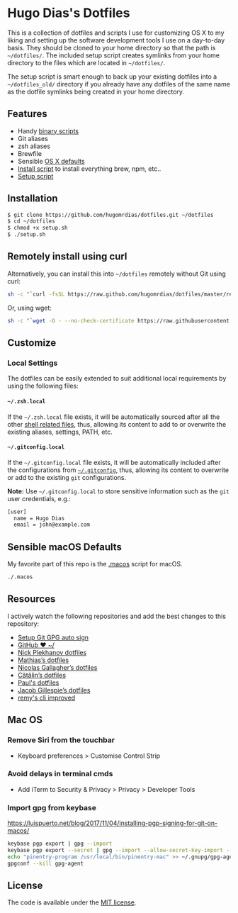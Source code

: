 # Hugo Dias's Dotfiles

This is a collection of dotfiles and scripts I use for customizing OS X to my liking and setting up the software development tools I use on a day-to-day basis. They should be cloned to your home directory so that the path is `~/dotfiles/`. The included setup script creates symlinks from your home directory to the files which are located in `~/dotfiles/`.

The setup script is smart enough to back up your existing dotfiles into a `~/dotfiles_old/` directory if you already have any dotfiles of the same name as the dotfile symlinks being created in your home directory.

## Features

- Handy [binary scripts](bin/)
- Git aliases
- zsh aliases
- Brewfile
- Sensible [OS X defaults](.macos)
- [Install script](install.sh) to install everything brew, npm, etc..
- [Setup script](setup.sh)

## Installation

```sh
$ git clone https://github.com/hugomrdias/dotfiles.git ~/dotfiles
$ cd ~/dotfiles
$ chmod +x setup.sh
$ ./setup.sh
```

## Remotely install using curl

Alternatively, you can install this into `~/dotfiles` remotely without Git using curl:

```sh
sh -c "`curl -fsSL https://raw.github.com/hugomrdias/dotfiles/master/remote-setup.sh`"
```

Or, using wget:

```sh
sh -c "`wget -O - --no-check-certificate https://raw.githubusercontent.com/hugomrdias/dotfiles/master/remote-setup.sh`"
```

## Customize

### Local Settings

The dotfiles can be easily extended to suit additional local
requirements by using the following files:

#### `~/.zsh.local`

If the `~/.zsh.local` file exists, it will be automatically sourced
after all the other [shell related files](shell), thus, allowing its
content to add to or overwrite the existing aliases, settings, PATH,
etc.

#### `~/.gitconfig.local`

If the `~/.gitconfig.local` file exists, it will be automatically
included after the configurations from [`~/.gitconfig`](.gitconfig), thus, allowing
its content to overwrite or add to the existing `git` configurations.

**Note:** Use `~/.gitconfig.local` to store sensitive information such
as the `git` user credentials, e.g.:

```sh
[user]
  name = Hugo Dias
  email = john@example.com
```

## Sensible macOS Defaults

My favorite part of this repo is the [.macos](.macos) script for macOS.

```bash
./.macos
```

## Resources

I actively watch the following repositories and add the best changes to this repository:

- [Setup Git GPG auto sign](https://gist.github.com/hugomrdias/0092a533d7bd87cadd0647f1985d6ca5)
- [GitHub ❤ ~/](https://dotfiles.github.io/)
- [Nick Plekhanov dotfiles](https://github.com/nicksp/dotfiles)
- [Mathias’s dotfiles](https://github.com/mathiasbynens/dotfiles)
- [Nicolas Gallagher’s dotfiles](https://github.com/necolas/dotfiles)
- [Cătălin’s dotfiles](https://github.com/alrra/dotfiles)
- [Paul's dotfiles](https://github.com/paulirish/dotfiles)
- [Jacob Gillespie’s dotfiles](https://github.com/jacobwg/dotfiles)
- [remy's cli improved](https://remysharp.com/2018/08/23/cli-improved)

## Mac OS

### Remove Siri from the touchbar

- Keyboard preferences > Customise Control Strip

### Avoid delays in terminal cmds

- Add iTerm to Security & Privacy > Privacy > Developer Tools

### Import gpg from keybase

https://luispuerto.net/blog/2017/11/04/installing-pgp-signing-for-git-on-macos/

```bash
keybase pgp export | gpg --import
keybase pgp export --secret | gpg --import --allow-secret-key-import --no-tty --batch --yes
echo "pinentry-program /usr/local/bin/pinentry-mac" >> ~/.gnupg/gpg-agent.conf
gpgconf --kill gpg-agent
```

## License

The code is available under the [MIT license](LICENSE).
